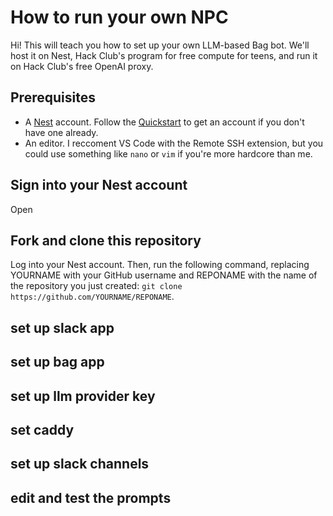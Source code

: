 # How to run your own NPC
Hi! This will teach you how to set up your own LLM-based Bag bot. We'll host it on Nest, Hack Club's program for free compute for teens, and run it on Hack Club's free OpenAI proxy.
## Prerequisites
* A [Nest]() account. Follow the [Quickstart](https://guides.hackclub.app/index.php/Quickstart) to get an account if you don't have one already.
* An editor. I reccoment VS Code with the Remote SSH extension, but you could use something like `nano` or `vim` if you're more hardcore than me.
## Sign into your Nest account
Open 
## Fork and clone this repository
Log into your Nest account. Then, run the following command, replacing YOURNAME with your 
GitHub username and REPONAME with the name of the repository you just
created: `git clone https://github.com/YOURNAME/REPONAME`.
## set up slack app
## set up bag app
## set up llm provider key
## set caddy
## set up slack channels
## edit and test the prompts
